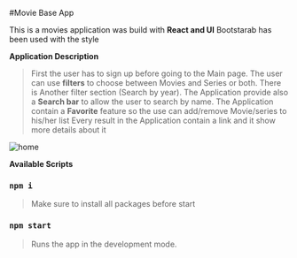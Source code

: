 

#Movie Base App

This is a movies application was build with **React and UI**
Bootstarab has been used with the style 

**Application Description**
>First the user has to sign up before going to the Main page.
>The user can use **filters** to choose between Movies and Series or both.
>There is Another filter section (Search by year).
>The Application provide also a **Search bar** to allow the user to search by name.
>The Application contain a **Favorite** feature so the use can add/remove  Movie/series to his/her list
>Every result in the Application contain a link and it show more details about it 

![home](https://user-images.githubusercontent.com/101180840/195444235-02dd60aa-3243-4dab-9986-8e6640b3d1de.PNG)




**Available Scripts**
### `npm i `
>Make sure to install all packages before start 

### `npm start`
>Runs the app in the development mode.

 

